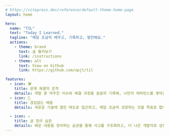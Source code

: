 ```yaml
---
# https://vitepress.dev/reference/default-theme-home-page
layout: home

hero:
  name: "TIL"
  text: "Today I Learned."
  tagline: "매일 조금씩 배우고, 기록하고, 발전해요."
  actions:
    - theme: brand
      text: 글 둘러보기
      link: /instructions
    - theme: alt
      text: View on Github
      link: https://github.com/opjt/til

features:
  - icon: 🛠️
    title: 문제 해결의 흔적
    details: 개발 중 마주친 이슈와 해결 과정을 꼼꼼히 기록해, 나만의 레퍼런스를 쌓아갑니다.
  - icon: 🚀
    title: 끊임없는 배움
    details: 새로운 기술에 열린 태도로 접근하고, 매일 조금씩 성장하는 것을 목표로 합니다.

  - icon: ✍️
    title: 글 정리 습관
    details: 배운 내용을 정리하는 습관을 통해 사고를 구조화하고, 더 나은 개발자로 성장합니다.
---
```


